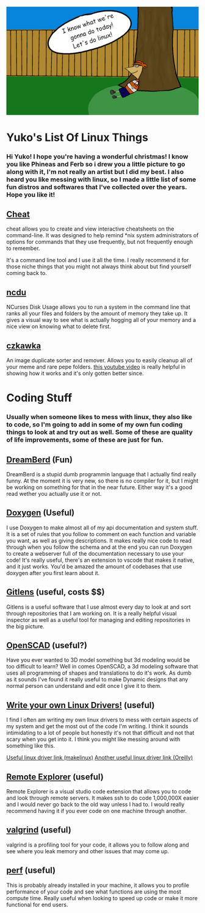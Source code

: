![image not found](LetsLearnLinux.png)

# Yuko's List Of Linux Things

### Hi Yuko! I hope you're having a wonderful christmas! I know you like Phineas and Ferb so i drew you a little picture to go along with it, I'm not really an artist but I did my best. I also heard you like messing with linux, so I made a little list of some fun distros and softwares that I've collected over the years. Hope you like it!

## [Cheat](https://github.com/cheat/cheat)

cheat allows you to create and view interactive cheatsheets on the command-line. It was designed to help remind *nix system administrators of options for commands that they use frequently, but not frequently enough to remember.

It's a command line tool and I use it all the time. I really recommend it for those niche things that you might not always think about but find yourself coming back to.

## [ncdu](https://dev.yorhel.nl/ncdu)

NCurses Disk Usage allows you to run a system in the command line that ranks all your files and folders by the amount of memory they take up. It gives a visual way to see what is actually hogging all of your memory and a nice view on knowing what to delete first.

## [czkawka](https://github.com/qarmin/czkawka)

An image duplicate sorter and remover. Allows you to easily cleanup all of your meme and rare pepe folders. 
[this youtube video](https://www.youtube.com/watch?v=CWlRiTD4vDc) is really helpful in showing how it works and it's only gotten better since.

# Coding Stuff

### Usually when someone likes to mess with linux, they also like to code, so I'm going to add in some of my own fun coding things to look at and try out as well. Some of these are quality of life improvements, some of these are just for fun.

## [DreamBerd](https://github.com/TodePond/DreamBerd---e-acc) (Fun)

DreamBerd is a stupid dumb programmin language that I actually find really funny. At the moment it is very new, so there is no compiler for it, but I might be working on something for that in the near future. Either way it's a good read wether  you actually use it or not.

## [Doxygen](https://www.doxygen.nl/) (Useful)

I use Doxygen to make almost all of my api documentation and system stuff. It is a set of rules that you follow to comment on each function and variable you want, as well as giving descriptions. It makes really nice code to read through when you follow the schema and at the end you can run Doxygen to create a webserver full of the documentation necessary to use your code! It's really useful, there's an extension to vscode that makes it native, and it just works. You'd be amazed the amount of codebases that use doxygen after you first learn about it.

## [Gitlens](https://www.gitkraken.com/gitlens) (useful, costs $$)

Gitlens is a useful software that I use almost every day to look at and sort through repositories that I am working on. It is a really helpful visual inspector as well as a useful tool for managing and editing repositories in the big picture.

## [OpenSCAD](https://openscad.org/) (useful?)

Have you ever wanted to 3D model something but 3d modeling would be too difficult to learn? Well in comes OpenSCAD, a 3d modeling software that uses all programming of shapes and translations to do it's work. As dumb as it sounds I've found it really useful to make Dynamic designs that any normal person can understand and edit once I give it to them.

## [Write your own Linux Drivers!](http://freesoftwaremagazine.com/articles/drivers_linux/) (useful)

I find I often am writing my own linux drivers to mess with certain aspects of my system and get the most out of the code I'm writing. I think it sounds intimidating to a lot of people but honestly it's not that difficult and not that scary when you get into it. I think you might like messing around with something like this.

[Useful linux driver link (makelinux)](https://www.makelinux.net/ldd3/chp-9-sect-4.shtml)
[Another useful linux driver link (Oreilly)](http://oreilly.com/catalog/linuxdrive3/book/ch03.pdf)

## [Remote Explorer](https://marketplace.visualstudio.com/items?itemName=ms-vscode.remote-explorer) (useful)

Remote Explorer is a visual studio code extension that allows you to code and look through remote servers. It makes ssh to do code 1,000,000X easier and I would never go back to the old way unless I had to. I would really recommend having it if you ever code on one machine through another.

## [valgrind](https://valgrind.org/) (useful)

valgrind is a profiling tool for your code, it allows you to follow along and see where you leak memory and other issues that may come up.

## [perf](https://perf.wiki.kernel.org/index.php/Main_Page) (useful)

This is probably already installed in your machine, it allows you to profile performance of your code and see what functions are using the most compute time. Really useful when looking to speed up code or make it more functional for end users.